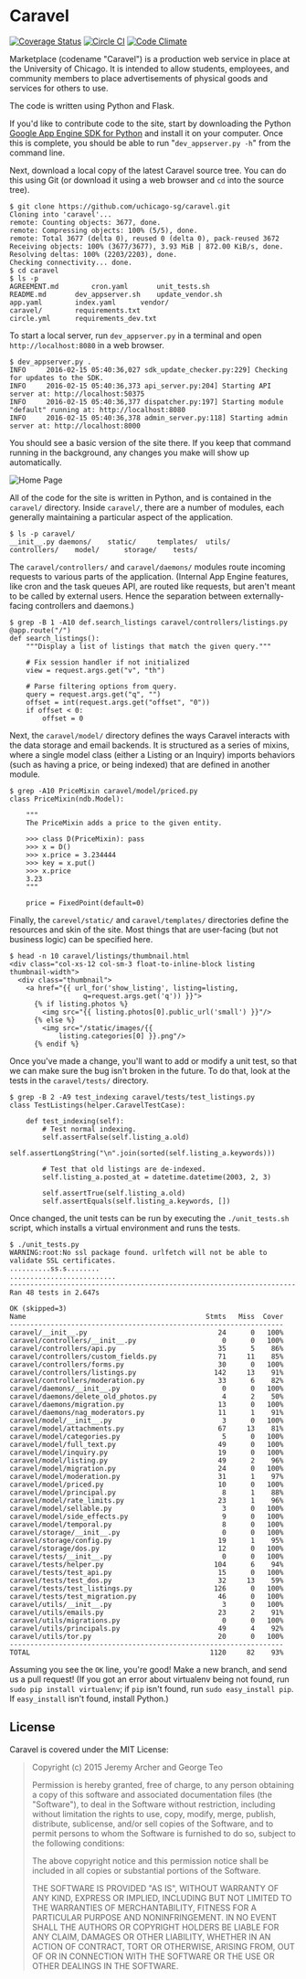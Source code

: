 Caravel
=======

[![Coverage Status](https://coveralls.io/repos/uchicago-sg/caravel/badge.svg?branch=master&service=github)](https://coveralls.io/github/uchicago-sg/caravel?branch=master)
[![Circle CI](https://circleci.com/gh/uchicago-sg/caravel.svg?style=shield)](https://circleci.com/gh/uchicago-sg/caravel)
[![Code Climate](https://codeclimate.com/github/uchicago-sg/caravel/badges/gpa.svg)](https://codeclimate.com/github/uchicago-sg/caravel)

Marketplace (codename "Caravel") is a production web service in place at the 
University of Chicago. It is intended to allow students, employees, and
community members to place advertisements of physical goods and services for 
others to use.

The code is written using Python and Flask.

If you'd like to contribute code to the site, start by downloading the Python
[Google App Engine SDK for Python](https://cloud.google.com/appengine/downloads#Google_App_Engine_SDK_for_Python)
and install it on your computer. Once this is complete, you should be able to
run "`dev_appserver.py -h`" from the command line.

Next, download a local copy of the latest Caravel source tree. You can do this
using Git (or download it using a web browser and `cd` into the source tree).

    $ git clone https://github.com/uchicago-sg/caravel.git
    Cloning into 'caravel'...
    remote: Counting objects: 3677, done.
    remote: Compressing objects: 100% (5/5), done.
    remote: Total 3677 (delta 0), reused 0 (delta 0), pack-reused 3672
    Receiving objects: 100% (3677/3677), 3.93 MiB | 872.00 KiB/s, done.
    Resolving deltas: 100% (2203/2203), done.
    Checking connectivity... done.
    $ cd caravel
    $ ls -p
    AGREEMENT.md		cron.yaml		unit_tests.sh
    README.md		dev_appserver.sh	update_vendor.sh
    app.yaml		index.yaml		vendor/
    caravel/		requirements.txt
    circle.yml		requirements_dev.txt

To start a local server, run `dev_appserver.py` in a terminal and open
`http://localhost:8080` in a web browser.

    $ dev_appserver.py .
    INFO     2016-02-15 05:40:36,027 sdk_update_checker.py:229] Checking for updates to the SDK.
    INFO     2016-02-15 05:40:36,373 api_server.py:204] Starting API server at: http://localhost:50375
    INFO     2016-02-15 05:40:36,377 dispatcher.py:197] Starting module "default" running at: http://localhost:8080
    INFO     2016-02-15 05:40:36,378 admin_server.py:118] Starting admin server at: http://localhost:8000

You should see a basic version of the site there. If you keep that command 
running in the background, any changes you make will show up automatically.

![Home Page](screenshots/EmptyHomePage.png)

All of the code for the site is written in Python, and is contained in the
`caravel/` directory. Inside `caravel/`, there are a number of modules, each
generally maintaining a particular aspect of the application.

    $ ls -p caravel/
    __init__.py	daemons/	static/		templates/	utils/
    controllers/	model/		storage/	tests/

The `caravel/controllers/` and `caravel/daemons/` modules route incoming
requests to various parts of the application. (Internal App Engine features,
like cron and the task queues API, are routed like requests, but aren't meant
to be called by external users. Hence the separation between externally-facing
controllers and daemons.)

    $ grep -B 1 -A10 def.search_listings caravel/controllers/listings.py
    @app.route("/")
    def search_listings():
        """Display a list of listings that match the given query."""

        # Fix session handler if not initialized
        view = request.args.get("v", "th")

        # Parse filtering options from query.
        query = request.args.get("q", "")
        offset = int(request.args.get("offset", "0"))
        if offset < 0:
            offset = 0

Next, the `caravel/model/` directory defines the ways Caravel interacts with
the data storage and email backends. It is structured as a series of mixins,
where a single model class (either a Listing or an Inquiry) imports behaviors
(such as having a price, or being indexed) that are defined in another module.

    $ grep -A10 PriceMixin caravel/model/priced.py
    class PriceMixin(ndb.Model):

        """
        The PriceMixin adds a price to the given entity.

        >>> class D(PriceMixin): pass
        >>> x = D()
        >>> x.price = 3.234444
        >>> key = x.put()
        >>> x.price
        3.23
        """

        price = FixedPoint(default=0)

Finally, the `carevel/static/` and `caravel/templates/` directories define the
resources and skin of the site. Most things that are user-facing (but not
business logic) can be specified here.

    $ head -n 10 caravel/listings/thumbnail.html
    <div class="col-xs-12 col-sm-3 float-to-inline-block listing thumbnail-width">
      <div class="thumbnail">
        <a href="{{ url_for('show_listing', listing=listing,
                      q=request.args.get('q')) }}">
          {% if listing.photos %}
            <img src="{{ listing.photos[0].public_url('small') }}"/>
          {% else %}
            <img src="/static/images/{{
                listing.categories[0] }}.png"/>
          {% endif %}

Once you've made a change, you'll want to add or modify a unit test, so that we
can make sure the bug isn't broken in the future. To do that, look at the tests
in the `caravel/tests/` directory.

    $ grep -B 2 -A9 test_indexing caravel/tests/test_listings.py
    class TestListings(helper.CaravelTestCase):

        def test_indexing(self):
            # Test normal indexing.
            self.assertFalse(self.listing_a.old)
            self.assertLongString("\n".join(sorted(self.listing_a.keywords)))

            # Test that old listings are de-indexed.
            self.listing_a.posted_at = datetime.datetime(2003, 2, 3)

            self.assertTrue(self.listing_a.old)
            self.assertEquals(self.listing_a.keywords, [])

Once changed, the unit tests can be run by executing the `./unit_tests.sh`
script, which installs a virtual environment and runs the tests.

    $ ./unit_tests.py
    WARNING:root:No ssl package found. urlfetch will not be able to validate SSL certificates.
    ..........ss.s........
    ..........................
    ----------------------------------------------------------------------
    Ran 48 tests in 2.647s

    OK (skipped=3)
    Name                                            Stmts   Miss  Cover
    -------------------------------------------------------------------
    caravel/__init__.py                                24      0   100%
    caravel/controllers/__init__.py                     0      0   100%
    caravel/controllers/api.py                         35      5    86%
    caravel/controllers/custom_fields.py               71     11    85%
    caravel/controllers/forms.py                       30      0   100%
    caravel/controllers/listings.py                   142     13    91%
    caravel/controllers/moderation.py                  33      6    82%
    caravel/daemons/__init__.py                         0      0   100%
    caravel/daemons/delete_old_photos.py                4      2    50%
    caravel/daemons/migration.py                       13      0   100%
    caravel/daemons/nag_moderators.py                  11      1    91%
    caravel/model/__init__.py                           3      0   100%
    caravel/model/attachments.py                       67     13    81%
    caravel/model/categories.py                         5      0   100%
    caravel/model/full_text.py                         49      0   100%
    caravel/model/inquiry.py                           19      0   100%
    caravel/model/listing.py                           49      2    96%
    caravel/model/migration.py                         24      0   100%
    caravel/model/moderation.py                        31      1    97%
    caravel/model/priced.py                            10      0   100%
    caravel/model/principal.py                          8      1    88%
    caravel/model/rate_limits.py                       23      1    96%
    caravel/model/sellable.py                           3      0   100%
    caravel/model/side_effects.py                       9      0   100%
    caravel/model/temporal.py                           8      0   100%
    caravel/storage/__init__.py                         0      0   100%
    caravel/storage/config.py                          19      1    95%
    caravel/storage/dos.py                             12      0   100%
    caravel/tests/__init__.py                           0      0   100%
    caravel/tests/helper.py                           104      6    94%
    caravel/tests/test_api.py                          15      0   100%
    caravel/tests/test_dos.py                          32     13    59%
    caravel/tests/test_listings.py                    126      0   100%
    caravel/tests/test_migration.py                    46      0   100%
    caravel/utils/__init__.py                           3      0   100%
    caravel/utils/emails.py                            23      2    91%
    caravel/utils/migrations.py                         0      0   100%
    caravel/utils/principals.py                        49      4    92%
    caravel/utils/tor.py                               20      0   100%
    -------------------------------------------------------------------
    TOTAL                                            1120     82    93%

Assuming you see the `OK` line, you're good! Make a new branch, and send us a 
pull request! (If you got an error about virtualenv being not found, run
`sudo pip install virtualenv`; if `pip` isn't found, run
`sudo easy_install pip`. If `easy_install` isn't found, install Python.)

License
-------

Caravel is covered under the MIT License:

> Copyright (c) 2015 Jeremy Archer and George Teo
> 
> Permission is hereby granted, free of charge, to any person obtaining
> a copy of this software and associated documentation files (the
> "Software"), to deal in the Software without restriction, including
> without limitation the rights to use, copy, modify, merge, publish,
> distribute, sublicense, and/or sell copies of the Software, and to
> permit persons to whom the Software is furnished to do so, subject to
> the following conditions:
> 
> The above copyright notice and this permission notice shall be
> included in all copies or substantial portions of the Software.
> 
> THE SOFTWARE IS PROVIDED "AS IS", WITHOUT WARRANTY OF ANY KIND,
> EXPRESS OR IMPLIED, INCLUDING BUT NOT LIMITED TO THE WARRANTIES OF
> MERCHANTABILITY, FITNESS FOR A PARTICULAR PURPOSE AND
> NONINFRINGEMENT. IN NO EVENT SHALL THE AUTHORS OR COPYRIGHT HOLDERS
> BE LIABLE FOR ANY CLAIM, DAMAGES OR OTHER LIABILITY, WHETHER IN AN
> ACTION OF CONTRACT, TORT OR OTHERWISE, ARISING FROM, OUT OF OR IN
> CONNECTION WITH THE SOFTWARE OR THE USE OR OTHER DEALINGS IN THE
> SOFTWARE.